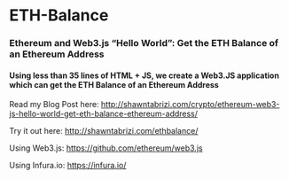 # ETH-Balance
### Ethereum and Web3.js “Hello World”: Get the ETH Balance of an Ethereum Address
#### Using less than 35 lines of HTML + JS, we create a Web3.JS application which can get the ETH Balance of an Ethereum Address

Read my Blog Post here: http://shawntabrizi.com/crypto/ethereum-web3-js-hello-world-get-eth-balance-ethereum-address/

Try it out here: http://shawntabrizi.com/ethbalance/

Using Web3.js: https://github.com/ethereum/web3.js

Using Infura.io: https://infura.io/
